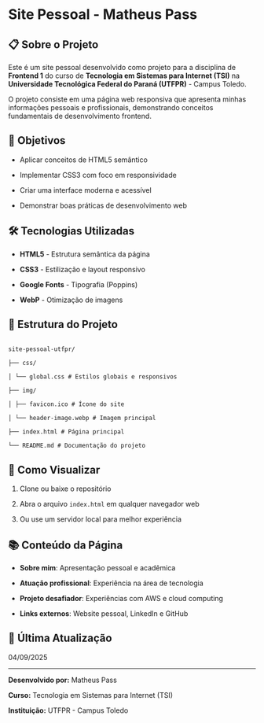 
# Site Pessoal - Matheus Pass

  

## 📋 Sobre o Projeto

  

Este é um site pessoal desenvolvido como projeto para a disciplina de **Frontend 1** do curso de **Tecnologia em Sistemas para Internet (TSI)** na **Universidade Tecnológica Federal do Paraná (UTFPR)** - Campus Toledo.

  

O projeto consiste em uma página web responsiva que apresenta minhas informações pessoais e profissionais, demonstrando conceitos fundamentais de desenvolvimento frontend.

  

## 🎯 Objetivos

  

- Aplicar conceitos de HTML5 semântico

- Implementar CSS3 com foco em responsividade

- Criar uma interface moderna e acessível

- Demonstrar boas práticas de desenvolvimento web

  

## 🛠️ Tecnologias Utilizadas

  

-  **HTML5** - Estrutura semântica da página

-  **CSS3** - Estilização e layout responsivo

-  **Google Fonts** - Tipografia (Poppins)

-  **WebP** - Otimização de imagens

  

## 📁 Estrutura do Projeto

  

```

site-pessoal-utfpr/

├── css/

│ └── global.css # Estilos globais e responsivos

├── img/

│ ├── favicon.ico # Ícone do site

│ └── header-image.webp # Imagem principal

├── index.html # Página principal

└── README.md # Documentação do projeto

```

## 🚀 Como Visualizar

  

1. Clone ou baixe o repositório

2. Abra o arquivo `index.html` em qualquer navegador web

3. Ou use um servidor local para melhor experiência

  

## 📚 Conteúdo da Página

  

-  **Sobre mim**: Apresentação pessoal e acadêmica

-  **Atuação profissional**: Experiência na área de tecnologia

-  **Projeto desafiador**: Experiências com AWS e cloud computing

-  **Links externos**: Website pessoal, LinkedIn e GitHub

  

## 📅 Última Atualização

  

04/09/2025

  

---

  

**Desenvolvido por:** Matheus Pass

**Curso:** Tecnologia em Sistemas para Internet (TSI)

**Instituição:** UTFPR - Campus Toledo